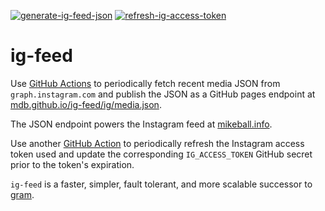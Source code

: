 [![generate-ig-feed-json](https://github.com/mdb/ig-feed/actions/workflows/generate-ig-json.yaml/badge.svg)](https://github.com/mdb/ig-feed/actions/workflows/generate-ig-json.yaml) [![refresh-ig-access-token](https://github.com/mdb/ig-feed/actions/workflows/refresh-ig-token.yaml/badge.svg)](https://github.com/mdb/ig-feed/actions/workflows/refresh-ig-token.yaml)

# ig-feed

Use [GitHub Actions](https://github.com/mdb/ig-feed/actions/workflows/generate-ig-json.yaml) to periodically fetch recent media JSON from `graph.instagram.com` and publish the JSON as a GitHub pages endpoint at [mdb.github.io/ig-feed/ig/media.json](https://mdb.github.io/ig-feed/ig/media.json).

The JSON endpoint powers the Instagram feed at [mikeball.info](http://mikeball.info).

Use another [GitHub Action](https://github.com/mdb/ig-feed/actions/workflows/generate-ig-json.yaml) to periodically refresh the Instagram access token used and update the corresponding `IG_ACCESS_TOKEN` GitHub secret prior to the token's expiration.

`ig-feed` is a faster, simpler, fault tolerant, and more scalable successor to [gram](https://github.com/mdb/gram).

